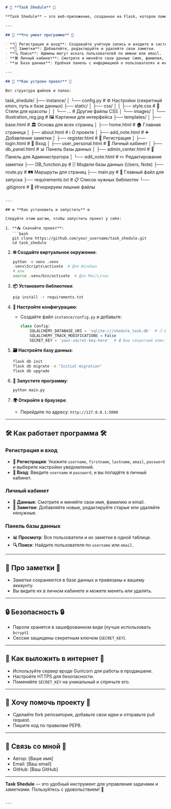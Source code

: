 ```markdown
# 📅 **Task Shedule** 📅

**Task Shedule** — это веб-приложение, созданное на Flask, которое помогает пользователям управлять своими задачами и заметками. Вы можете регистрироваться, входить в систему, обновлять свои данные и работать с заметками в личном кабинете. Всё просто, удобно и функционально! 🌟

---

## 🌟 **Что умеет программа** 🌟

- **🔐 Регистрация и вход**: Создавайте учётную запись и входите в систему.
- **📝 Заметки**: Добавляйте, редактируйте и удаляйте свои заметки.
- **🔍 Поиск**: Админы могут искать пользователей по имени или email.
- **🛠️ Личный кабинет**: Смотрите и меняйте свои данные (имя, фамилия, email).
- **📊 База данных**: Удобная панель с информацией о пользователях и их заметках.

---

## 📂 **Как устроен проект** 📂

Вот структура файлов и папок:

```
task_shedule/
├── instance/
│   └── config.py        # ⚙️ Настройки (секретный ключ, путь к базе данных)
├── static/
│   ├── css/
│   │   ├── style.css    # 🎨 Стили для красоты
│   │   └── ...          # Другие файлы CSS
│   └── images/
│       └── illustration_reg.jpg  # 🖼️ Картинки для интерфейса
├── templates/
│   ├── base.html           # 🏛️ Основа для всех страниц
│   ├── home.html           # 🏠 Главная страница
│   ├── about.html          # ℹ️ О проекте
│   ├── add_note.html       # ➕ Добавление заметки
│   ├── register.html       # 📝 Регистрация
│   ├── login.html          # 🔑 Вход
│   ├── user_personal.html  # 👤 Личный кабинет
│   ├── db_panel.html       # 📊 Панель базы данных
│   ├── admin_center.html   # 👑 Панель для Администратора
│   └── edit_note.html      # ✏️ Редактирование заметки
├── DB_function.py          # 🗄️ Модели базы данных (Users, Note)
├── route.py                # 🛤️ Маршруты для страниц
├── main.py                 # 🚀 Главный файл для запуска
├── requirements.txt        # 📋 Список нужных библиотек
└── .gitignore              # 🚫 Игнорируем лишние файлы
```

---

## ⚙️ **Как установить и запустить** ⚙️

Следуйте этим шагам, чтобы запустить проект у себя:

1. **📥 Скачайте проект**:
   ```bash
   git clone https://github.com/your_username/task_shedule.git
   cd task_shedule
   ```

2. **🌐 Создайте виртуальное окружение**:
   ```bash
   python -m venv .venv
   .venv\Scripts\activate  # Для Windows
   # или
   source .venv/bin/activate  # Для Mac/Linux
   ```

3. **📦 Установите библиотеки**:
   ```bash
   pip install -r requirements.txt
   ```

4. **🔧 Настройте конфигурацию**:
   - Создайте файл `instance/config.py` и добавьте:
     ```python
     class Config:
         SQLALCHEMY_DATABASE_URI = 'sqlite:///shedule_task.db'  # 🗄️ База данных
         SQLALCHEMY_TRACK_MODIFICATIONS = False
         SECRET_KEY = 'your-secret-key-here'  # 🔒 Ваш секретный ключ
     ```

5. **🗃️ Настройте базу данных**:
   ```bash
   flask db init
   flask db migrate -m "Initial migration"
   flask db upgrade
   ```

6. **🚀 Запустите программу**:
   ```bash
   python main.py
   ```

7. **🌍 Откройте в браузере**:
   - Перейдите по адресу: `http://127.0.0.1:5000`

---

## 🛠️ **Как работает программа** 🛠️

### **Регистрация и вход**
- **📝 Регистрация**: Укажите `username`, `firstname`, `lastname`, `email`, `password` и выберите настройки уведомлений.
- **🔑 Вход**: Введите `username` и `password`, и вы попадёте в личный кабинет.

### **Личный кабинет**
- **👤 Данные**: Смотрите и меняйте свои имя, фамилию и email.
- **📝 Заметки**: Добавляйте новые, редактируйте старые или удаляйте ненужные.

### **Панель базы данных**
- **📊 Просмотр**: Все пользователи и их заметки в одной таблице.
- **🔍 Поиск**: Найдите пользователя по `username` или `email`.

---

## 📝 **Про заметки** 📝
- Заметки сохраняются в базе данных и привязаны к вашему аккаунту.
- Вы видите их в личном кабинете и можете менять или удалять.

---

## 🔒 **Безопасность** 🔒
- Пароли хранятся в зашифрованном виде (лучше использовать `bcrypt`).
- Сессии защищены секретным ключом (`SECRET_KEY`).

---

## 🚀 **Как выложить в интернет** 🚀
- Используйте сервер вроде Gunicorn для работы в продакшене.
- Настройте HTTPS для безопасности.
- Поменяйте `SECRET_KEY` на уникальный и спрячьте его.

---

## 🤝 **Хочу помочь проекту** 🤝
- Сделайте fork репозитория, добавьте свои идеи и отправьте pull request.
- Пишите код по правилам PEP8.

---

## 📧 **Связь со мной** 📧
- Автор: [Ваше имя]
- Email: [Ваш email]
- GitHub: [Ваш GitHub]

---

**Task Shedule** — это удобный инструмент для управления задачами и заметками. Пользуйтесь с удовольствием! 🌟
```

---
